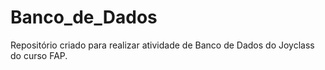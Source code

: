 # Banco_de_Dados
Repositório criado para realizar atividade de Banco de Dados do Joyclass do curso FAP.
